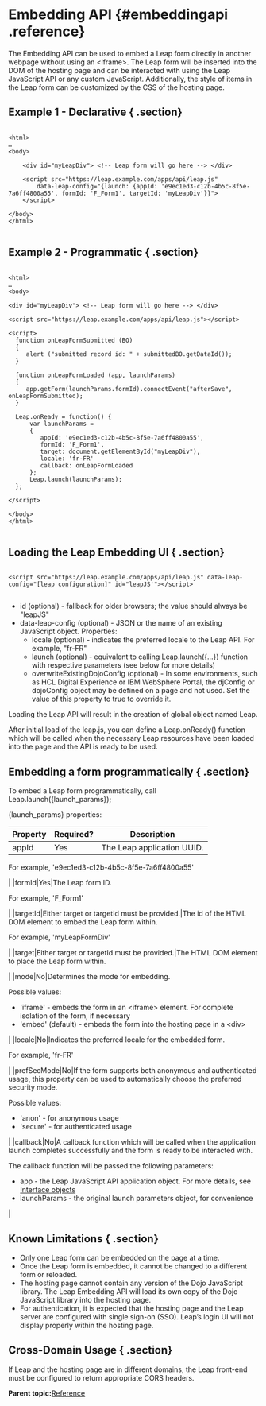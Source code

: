 # Embedding API {#embeddingapi .reference}

The Embedding API can be used to embed a Leap form directly in another webpage without using an <iframe\>. The Leap form will be inserted into the DOM of the hosting page and can be interacted with using the Leap JavaScript API or any custom JavaScript. Additionally, the style of items in the Leap form can be customized by the CSS of the hosting page.

## Example 1 - Declarative { .section}

```

<html> 
…  
<body> 
 
    <div id="myLeapDiv"> <!-- Leap form will go here --> </div> 
 
    <script src="https://leap.example.com/apps/api/leap.js" 
		data-leap-config="{launch: {appId: 'e9ec1ed3-c12b-4b5c-8f5e-7a6ff4800a55', formId: 'F_Form1', targetId: 'myLeapDiv'}}">
	</script> 
 
</body> 
</html> 
			
```

## Example 2 - Programmatic { .section}

```

<html> 
… 
<body> 
 
<div id="myLeapDiv"> <!-- Leap form will go here --> </div> 

<script src="https://leap.example.com/apps/api/leap.js"></script> 

<script> 
  function onLeapFormSubmitted (BO) 
  { 
	 alert ("submitted record id: " + submittedBO.getDataId());       
  } 

  function onLeapFormLoaded (app, launchParams) 
  { 
	 app.getForm(launchParams.formId).connectEvent("afterSave", onLeapFormSubmitted); 
  } 

  Leap.onReady = function() { 
	  var launchParams =  
	  { 
		 appId: 'e9ec1ed3-c12b-4b5c-8f5e-7a6ff4800a55', 
		 formId: 'F_Form1', 
		 target: document.getElementById("myLeapDiv"), 
		 locale: 'fr-FR' 
		 callback: onLeapFormLoaded 
	  }; 
	  Leap.launch(launchParams);  
  }; 

</script> 
 
</body> 
</html>  
			
```

## Loading the Leap Embedding UI { .section}

```

<script src="https://leap.example.com/apps/api/leap.js" data-leap-config="[leap configuration]" id="leapJS'"></script>
			
```

-   id \(optional\) - fallback for older browsers; the value should always be "leapJS"
-   data-leap-config \(optional\) - JSON or the name of an existing JavaScript object. Properties:
    -   locale \(optional\) - indicates the preferred locale to the Leap API. For example, "fr-FR"
    -   launch \(optional\) - equivalent to calling Leap.launch\(\{…\}\) function with respective parameters \(see below for more details\)
    -   overwriteExistingDojoConfig \(optional\) - In some environments, such as HCL Digital Experience or IBM WebSphere Portal, the djConfig or dojoConfig object may be defined on a page and not used. Set the value of this property to true to override it.

Loading the Leap API will result in the creation of global object named Leap.

After initial load of the leap.js, you can define a Leap.onReady\(\) function which will be called when the necessary Leap resources have been loaded into the page and the API is ready to be used.

## Embedding a form programmatically { .section}

To embed a Leap form programmatically, call Leap.launch\(\{launch\_params\}\);

\{launch\_params\} properties:

|Property|Required?|Description|
|--------|---------|-----------|
|appId|Yes|The Leap application UUID.

 For example, 'e9ec1ed3-c12b-4b5c-8f5e-7a6ff4800a55'

|
|formId|Yes|The Leap form ID.

 For example, 'F\_Form1'

|
|targetId|Either target or targetId must be provided.|The id of the HTML DOM element to embed the Leap form within.

 For example, 'myLeapFormDiv'

|
|target|Either target or targetId must be provided.|The HTML DOM element to place the Leap form within.

|
|mode|No|Determines the mode for embedding.

 Possible values:

 -   'iframe' - embeds the form in an <iframe\> element. For complete isolation of the form, if necessary
-   'embed' \(default\) - embeds the form into the hosting page in a <div\>

|
|locale|No|Indicates the preferred locale for the embedded form.

 For example, 'fr-FR'

|
|prefSecMode|No|If the form supports both anonymous and authenticated usage, this property can be used to automatically choose the preferred security mode.

 Possible values:

 -   'anon' - for anonymous usage
-   'secure' - for authenticated usage

|
|callback|No|A callback function which will be called when the application launch completes successfully and the form is ready to be interacted with.

 The callback function will be passed the following parameters:

 -   app - the Leap JavaScript API application object. For more details, see [Interface objects](ref_jsapi_user_interface_objects.md)
-   launchParams - the original launch parameters object, for convenience

|

## Known Limitations { .section}

-   Only one Leap form can be embedded on the page at a time.
-   Once the Leap form is embedded, it cannot be changed to a different form or reloaded.
-   The hosting page cannot contain any version of the Dojo JavaScript library. The Leap Embedding API will load its own copy of the Dojo JavaScript library into the hosting page.
-   For authentication, it is expected that the hosting page and the Leap server are configured with single sign-on \(SSO\). Leap’s login UI will not display properly within the hosting page.

## Cross-Domain Usage { .section}

If Leap and the hosting page are in different domains, the Leap front-end must be configured to return appropriate CORS headers.

**Parent topic:**[Reference](reference_toc.md)

